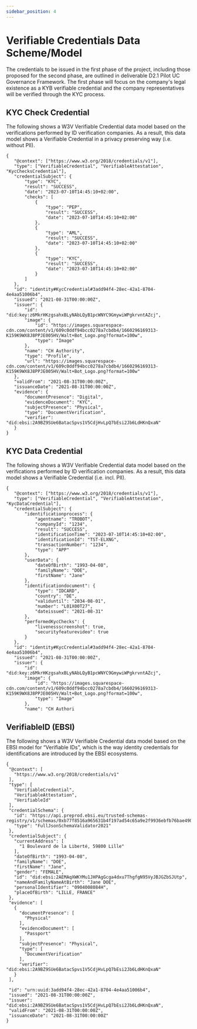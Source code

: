 ```yaml
---
sidebar_position: 4
---
```


# Verifiable Credentials Data Scheme/Model

The credentials to be issued in the first phase of the project, including those proposed for the second phase, are outlined in deliverable D2.1 Pilot UC Governance Framework. The first phase will focus on the company's legal existence as a KYB verifiable credential and the company representatives will be verified through the KYC process.

## KYC Check Credential

The following shows a W3V Verifiable Credential data model based on the verifications performed by ID verification companies. As a result, this data model shows a Verifiable Credential in a privacy preserving way (i.e. without PII).

```
{
   "@context": ["https://www.w3.org/2018/credentials/v1"],
   "type": ["VerifiableCredential", "VerifiableAttestation", "KycChecksCredential"],
   "credentialSubject": {
       "type": "KYC",
       "result": "SUCCESS",
       "date": "2023-07-10T14:45:10+02:00",
       "checks": [
           {
               "type": "PEP",
               "result": "SUCCESS",
               "date": "2023-07-10T14:45:10+02:00"
           },
           {
               "type": "AML",
               "result": "SUCCESS",
               "date": "2023-07-10T14:45:10+02:00"
           },
           {
               "type": "KYC",
               "result": "SUCCESS",
               "date": "2023-07-10T14:45:10+02:00"
           }
       ]
   },
   "id": "identity#KycCredential#3add94f4-28ec-42a1-8704-4e4aa51006b4",
   "issued": "2021-08-31T00:00:00Z",
   "issuer": {
       "id": "did:key:z6MkrHKzgsahxBLyNAbLQyB1pcWNYC9GmywiWPgkrvntAZcj",
       "image": {
           "id": "https://images.squarespace-cdn.com/content/v1/609c0ddf94bcc0278a7cbdb4/1660296169313-K159K9WX8J8PPJE005HV/Walt+Bot_Logo.png?format=100w",
           "type": "Image"
       },
       "name": "CH Authority",
       "type": "Profile",
       "url": "https://images.squarespace-cdn.com/content/v1/609c0ddf94bcc0278a7cbdb4/1660296169313-K159K9WX8J8PPJE005HV/Walt+Bot_Logo.png?format=100w"
   },
   "validFrom": "2021-08-31T00:00:00Z",
   "issuanceDate": "2021-08-31T00:00:00Z",
   "evidence": {
       "documentPresence": "Digital",
       "evidenceDocument": "KYC",
       "subjectPresence": "Physical",
       "type": "DocumentVerification",
       "verifier": "did:ebsi:2A9BZ9SUe6BatacSpvs1V5CdjHvLpQ7bEsi2Jb6LdHKnQxaN"
   }
}

```

## KYC Data Credential

The following shows a W3V Verifiable Credential data model based on the verifications performed by ID verification companies. As a result, this data model shows a Verifiable Credential (i.e. incl. PII).

```
{
   "@context": ["https://www.w3.org/2018/credentials/v1"],
   "type": ["VerifiableCredential", "VerifiableAttestation", "KycDataCredential"],
   "credentialSubject": {
       "identificationprocess": {
           "agentname": "TROBOT",
           "companyId": "1234",
           "result": "SUCCESS",
           "identificationTime": "2023-07-10T14:45:10+02:00",
           "identificationId": "TST-ELXNG",
           "transactionNumber": "1234",
           "type": "APP"
       },
       "userData": {
           "dateOfBirth": "1993-04-08",
           "familyName": "DOE",
           "firstName": "Jane"
       },
       "identificationdocument": {
           "type": "IDCARD",
           "country": "DE",
           "validuntil": "2034-08-01",
           "number": "L01X00T27",
           "dateissued": "2021-08-31"
       },
       "performedKycChecks": {
           "livenessscreenshot": true,
           "securityfeaturevideo": true
       }
   },
   "id": "identity#KycCredential#3add94f4-28ec-42a1-8704-4e4aa51006b4",
   "issued": "2021-08-31T00:00:00Z",
   "issuer": {
       "id": "did:key:z6MkrHKzgsahxBLyNAbLQyB1pcWNYC9GmywiWPgkrvntAZcj",
       "image": {
           "id": "https://images.squarespace-cdn.com/content/v1/609c0ddf94bcc0278a7cbdb4/1660296169313-K159K9WX8J8PPJE005HV/Walt+Bot_Logo.png?format=100w",
           "type": "Image"
       },
       "name": "CH Authori

```

## VerifiableID (EBSI)

The following shows a W3V Verifiable Credential data model based on the EBSI model for “Verifiable IDs”, which is the way identity credentials for identifications are introduced by the EBSI ecosystems.

```
{
 "@context": [
   "https://www.w3.org/2018/credentials/v1"
 ],
 "type": [
   "VerifiableCredential",
   "VerifiableAttestation",
   "VerifiableId"
 ],
 "credentialSchema": {
   "id": "https://api.preprod.ebsi.eu/trusted-schemas-registry/v1/schemas/0xb77f8516a965631b4f197ad54c65a9e2f9936ebfb76bae4906d33744dbcc60ba",
   "type": "FullJsonSchemaValidator2021"
 },
 "credentialSubject": {
   "currentAddress": [
     "1 Boulevard de la Liberté, 59800 Lille"
   ],
   "dateOfBirth": "1993-04-08",
   "familyName": "DOE",
   "firstName": "Jane",
   "gender": "FEMALE",
   "id": "did:ebsi:2AEMAqXWKYMu1JHPAgGcga4dxu7ThgfgN95VyJBJGZbSJUtp",
   "nameAndFamilyNameAtBirth": "Jane DOE",
   "personalIdentifier": "0904008084H",
   "placeOfBirth": "LILLE, FRANCE"
 },
 "evidence": [
   {
     "documentPresence": [
       "Physical"
     ],
     "evidenceDocument": [
       "Passport"
     ],
     "subjectPresence": "Physical",
     "type": [
       "DocumentVerification"
     ],
     "verifier": "did:ebsi:2A9BZ9SUe6BatacSpvs1V5CdjHvLpQ7bEsi2Jb6LdHKnQxaN"
   }
 ],

 "id": "urn:uuid:3add94f4-28ec-42a1-8704-4e4aa51006b4",
 "issued": "2021-08-31T00:00:00Z",
 "issuer": "did:ebsi:2A9BZ9SUe6BatacSpvs1V5CdjHvLpQ7bEsi2Jb6LdHKnQxaN",
 "validFrom": "2021-08-31T00:00:00Z",
 "issuanceDate": "2021-08-31T00:00:00Z"
}

```
